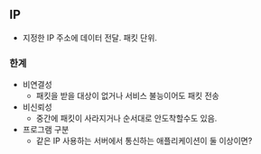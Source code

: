 ## IP
- 지정한 IP 주소에 데이터 전달. 패킷 단위.

### 한계
- 비연결성
	- 패킷을 받을 대상이 없거나 서비스 불능이어도 패킷 전송
- 비신뢰성
	- 중간에 패킷이 사라지거나 순서대로 안도착할수도 있음.
- 프로그램 구분
	- 같은 IP 사용하는 서버에서 통신하는 애플리케이션이 둘 이상이면?